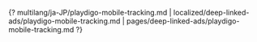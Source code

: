 {? multilang/ja-JP/playdigo-mobile-tracking.md | localized/deep-linked-ads/playdigo-mobile-tracking.md | pages/deep-linked-ads/playdigo-mobile-tracking.md ?}
